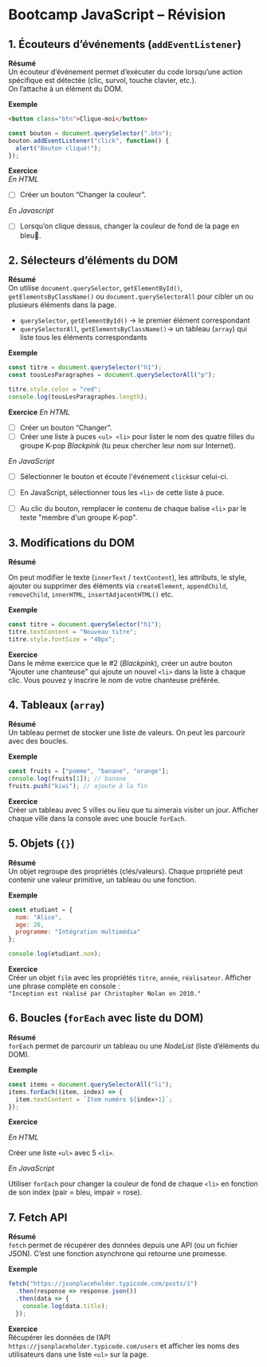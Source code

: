 # Bootcamp JavaScript – Révision

## 1. Écouteurs d’événements (`addEventListener`)

**Résumé**  
Un écouteur d’événement permet d’exécuter du code lorsqu’une action spécifique est détectée (clic, survol, touche clavier, etc.).  
On l’attache à un élément du DOM.

**Exemple**

```html
<button class="btn">Clique-moi</button>
```

```js
const bouton = document.querySelector(".btn");
bouton.addEventListener("click", function() {
  alert("Bouton cliqué!");
});
```

**Exercice**  
*En HTML*

- [ ] Créer un bouton “Changer la couleur”.

*En Javascript*

- [ ] Lorsqu’on clique dessus, changer la couleur de fond de la page en bleu🔵.



## 2. Sélecteurs d’éléments du DOM

**Résumé**  
On utilise `document.querySelector`, `getElementById()`, `getElementsByClassName()` ou `document.querySelectorAll` pour cibler un ou plusieurs éléments dans la page.  

- `querySelector`, `getElementById()` → le premier élément correspondant  
- `querySelectorAll`, `getElementsByClassName()`→ un tableau (`array`) qui liste tous les éléments correspondants  

**Exemple**
```js
const titre = document.querySelector("h1");
const tousLesParagraphes = document.querySelectorAll("p");

titre.style.color = "red";
console.log(tousLesParagraphes.length);
```

**Exercice**
*En HTML*

- [ ] Créer un bouton “Changer”.
- [ ] Créer une liste à puces `<ul> <li>` pour lister le nom des quatre filles du groupe K-pop *Blackpink* (tu peux chercher leur nom sur Internet).

*En JavaScript*

- [ ] Sélectionner le bouton et écoute l'événement `click`sur celui-ci.
- [ ] En JavaScript, sélectionner tous les `<li>` de cette liste à puce.
- [ ] Au clic du bouton, remplacer le contenu de chaque balise `<li>` par le texte "membre d'un groupe K-pop".



## 3. Modifications du DOM

**Résumé**  

On peut modifier le texte (`innerText` / `textContent`), les attributs, le style, ajouter ou supprimer des éléments via `createElement`, `appendChild`, `removeChild`, `innerHTML`, `insertAdjacentHTML()` etc. 

**Exemple**

```js
const titre = document.querySelector("h1");
titre.textContent = "Nouveau titre";
titre.style.fontSize = "40px";
```

**Exercice**  
Dans le même exercice que le #2 (*Blackpink*), créer un autre bouton “Ajouter une chanteuse” qui ajoute un nouvel `<li>` dans la liste à chaque clic. Vous pouvez y inscrire le nom de votre chanteuse préférée.  


## 4. Tableaux (`array`)

**Résumé**  
Un tableau permet de stocker une liste de valeurs. On peut les parcourir avec des boucles.  

**Exemple**

```js
const fruits = ["pomme", "banane", "orange"];
console.log(fruits[1]); // banane
fruits.push("kiwi"); // ajoute à la fin
```

**Exercice**  
Créer un tableau avec 5 villes ou lieu que tu aimerais visiter un jour. Afficher chaque ville dans la console avec une boucle `forEach`.  


## 5. Objets (`{}`)

**Résumé**  
Un objet regroupe des propriétés (clés/valeurs). Chaque propriété peut contenir une valeur primitive, un tableau ou une fonction.  

**Exemple**

```js
const etudiant = {
  nom: "Alice",
  age: 20,
  programme: "Intégration multimédia"
};

console.log(etudiant.nom);
```

**Exercice**  
Créer un objet `film` avec les propriétés `titre`, `année`, `réalisateur`. Afficher une phrase complète en console :  
`"Inception est réalisé par Christopher Nolan en 2010."`  

## 6. Boucles (`forEach` avec liste du DOM)

**Résumé**  
`forEach` permet de parcourir un tableau ou une *NodeList* (liste d’éléments du DOM).  

**Exemple**

```js
const items = document.querySelectorAll("li");
items.forEach((item, index) => {
  item.textContent = `Item numéro ${index+1}`;
});
```

**Exercice**  

*En HTML*

Créer une liste `<ul>` avec 5 `<li>`. 

*En JavaScript*

Utiliser `forEach` pour changer la couleur de fond de chaque `<li>` en fonction de son index (pair = bleu, impair = rose).  


## 7. Fetch API

**Résumé**  
`fetch` permet de récupérer des données depuis une API (ou un fichier JSON). C’est une fonction asynchrone qui retourne une promesse.  

**Exemple**
```js
fetch("https://jsonplaceholder.typicode.com/posts/1")
  .then(response => response.json())
  .then(data => {
    console.log(data.title);
  });
```

**Exercice**  
Récupérer les données de l’API `https://jsonplaceholder.typicode.com/users` et afficher les noms des utilisateurs dans une liste `<ul>` sur la page.  
